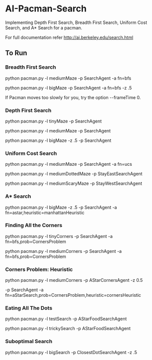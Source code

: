 # AI-Pacman-Search
Implementing Depth First Search, Breadth First Search, Uniform Cost Search, and A* Search for a pacman.

For full documentation refer http://ai.berkeley.edu/search.html

## To Run

### Breadth First Search

python pacman.py -l mediumMaze -p SearchAgent -a fn=bfs

python pacman.py -l bigMaze -p SearchAgent -a fn=bfs -z .5

If Pacman moves too slowly for you, try the option --frameTime 0.

### Depth First Search

python pacman.py -l tinyMaze -p SearchAgent

python pacman.py -l mediumMaze -p SearchAgent

python pacman.py -l bigMaze -z .5 -p SearchAgent

### Uniform Cost Search

python pacman.py -l mediumMaze -p SearchAgent -a fn=ucs

python pacman.py -l mediumDottedMaze -p StayEastSearchAgent

python pacman.py -l mediumScaryMaze -p StayWestSearchAgent

### A* Search

python pacman.py -l bigMaze -z .5 -p SearchAgent -a fn=astar,heuristic=manhattanHeuristic

### Finding All the Corners

python pacman.py -l tinyCorners -p SearchAgent -a fn=bfs,prob=CornersProblem

python pacman.py -l mediumCorners -p SearchAgent -a fn=bfs,prob=CornersProblem

### Corners Problem: Heuristic

python pacman.py -l mediumCorners -p AStarCornersAgent -z 0.5

-p SearchAgent -a fn=aStarSearch,prob=CornersProblem,heuristic=cornersHeuristic

### Eating All The Dots

python pacman.py -l testSearch -p AStarFoodSearchAgent

python pacman.py -l trickySearch -p AStarFoodSearchAgent

### Suboptimal Search

python pacman.py -l bigSearch -p ClosestDotSearchAgent -z .5 
